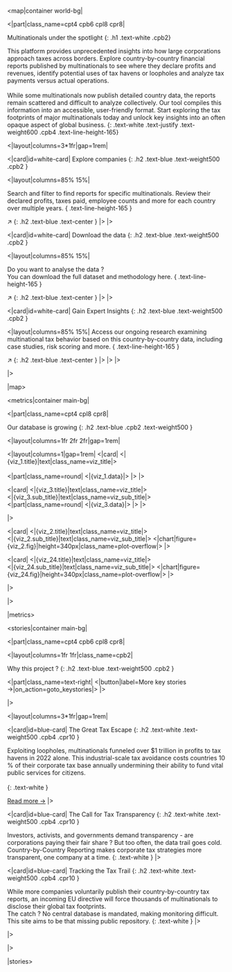 [//]: # (Multinationals under the spotlight)

<map|container world-bg|

<|part|class_name=cpt4 cpb6 cpl8 cpr8|

Multinationals under the spotlight
{: .h1 .text-white .cpb2}

This platform provides unprecedented insights into  how large corporations approach taxes across borders. Explore 
country-by-country financial reports published by multinationals to see where they declare profits and revenues, 
identify potential uses of tax havens or loopholes and analyze tax payments versus actual operations.<br/><br/>
While some multinationals now publish detailed country data, the reports remain scattered and difficult to analyze 
collectively. Our tool compiles this information into an accessible, user-friendly format. Start exploring the tax 
footprints of major multinationals today and unlock key insights into an often opaque aspect of global business.
{: .text-white .text-justify .text-weight600 .cpb4 .text-line-height-165}

<|layout|columns=3*1fr|gap=1rem|

<|card|id=white-card|
Explore companies
{: .h2 .text-blue .text-weight500 .cpb2 }

<|layout|columns=85% 15%|

Search and filter to find reports for specific multinationals. Review their declared profits, taxes paid, employee 
counts and more for each country over multiple years.
{ .text-line-height-165 }

&#8599;
{: .h2 .text-blue .text-center }
|>
|>

<|card|id=white-card|
Download the data
{: .h2 .text-blue .text-weight500 .cpb2 }

<|layout|columns=85% 15%|

Do you want to analyse the data ?<br/>You can download the full dataset and methodology here.
{ .text-line-height-165 }

&#8599;
{: .h2 .text-blue .text-center }
|>
|>

<|card|id=white-card|
Gain Expert Insights
{: .h2 .text-blue .text-weight500 .cpb2 }

<|layout|columns=85% 15%|
Access our ongoing research examining multinational tax behavior based on this country-by-country data, including case 
studies, risk scoring and more.
{ .text-line-height-165 }

&#8599;
{: .h2 .text-blue .text-center }
|>
|>
|>

|>

|map>

[//]: # (Our database is growing)

<metrics|container main-bg|

<|part|class_name=cpt4 cpl8 cpr8|

Our database is growing
{: .h2 .text-blue .cpb2 .text-weight500 }

<|layout|columns=1fr 2fr 2fr|gap=1rem|

<|layout|columns=1|gap=1rem|
<|card|
<|{viz_1.title}|text|class_name=viz_title|>
<br/><br/>
<|part|class_name=round|
<|{viz_1.data}|>
|>
|>

<|card|
<|{viz_3.title}|text|class_name=viz_title|>
<br/>
<|{viz_3.sub_title}|text|class_name=viz_sub_title|>
<|part|class_name=round|
<|{viz_3.data}|>
|>
|>

|>

<|card|
<|{viz_2.title}|text|class_name=viz_title|>
<br/>
<|{viz_2.sub_title}|text|class_name=viz_sub_title|>
<|chart|figure={viz_2.fig}|height=340px|class_name=plot-overflow|>
|>

<|card|
<|{viz_24.title}|text|class_name=viz_title|>
<br/>
<|{viz_24.sub_title}|text|class_name=viz_sub_title|>
<|chart|figure={viz_24.fig}|height=340px|class_name=plot-overflow|>
|>

|>

|>

|metrics>

[//]: # (Why this project ?)

<stories|container main-bg|

<|part|class_name=cpt4 cpb6 cpl8 cpr8|

<|layout|columns=1fr 1fr|class_name=cpb2|

Why this project ?
{: .h2 .text-blue .text-weight500 .cpb2 }

<|part|class_name=text-right|
<|button|label=More key stories &#8594;|on_action=goto_keystories|>
|>

|>

<|layout|columns=3*1fr|gap=1rem|

<|card|id=blue-card|
The Great Tax Escape
{: .h2 .text-white .text-weight500 .cpb4 .cpr10 }

Exploiting loopholes, multinationals funneled over $1 trillion in profits to tax havens in 2022 alone. This 
industrial-scale tax avoidance costs countries 10 % of their corporate tax base annually undermining their ability to 
fund vital public services for citizens.<br/><br/>
{: .text-white }

<a class="text-white text-weight600" href="https://www.taxobservatory.eu/publication/global-tax-evasion-report-2024/" target="_blank">Read more &#8594;</a>
|>

<|card|id=blue-card|
The Call for Tax Transparency
{: .h2 .text-white .text-weight500 .cpb4 .cpr10 }

Investors, activists, and governments demand transparency - are corporations paying their fair share ? But too often, 
the data trail goes cold. Country-by-Country Reporting makes corporate tax strategies more transparent, one company at 
a time.
{: .text-white }
|>

<|card|id=blue-card|
Tracking the Tax Trail
{: .h2 .text-white .text-weight500 .cpb4 .cpr10 }

While more companies voluntarily publish their country-by-country tax reports, an incoming EU directive will force 
thousands of multinationals to disclose their global tax footprints.<br/>
The catch ? No central database is mandated, making monitoring difficult. This site aims to be that missing public 
repository.
{: .text-white }
|>

|>

|>

|stories>
